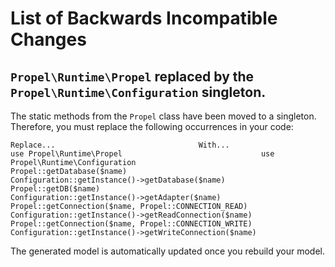 # List of Backwards Incompatible Changes

## `Propel\Runtime\Propel` replaced by the `Propel\Runtime\Configuration` singleton.

The static methods from the `Propel` class have been moved to a singleton. Therefore, you must replace the following occurrences in your code:

    Replace...                                With...
    use Propel\Runtime\Propel                               use Propel\Runtime\Configuration
    Propel::getDatabase($name)                              Configuration::getInstance()->getDatabase($name)
    Propel::getDB($name)                                    Configuration::getInstance()->getAdapter($name)
    Propel::getConnection($name, Propel::CONNECTION_READ)   Configuration::getInstance()->getReadConnection($name)
    Propel::getConnection($name, Propel::CONNECTION_WRITE)  Configuration::getInstance()->getWriteConnection($name)

The generated model is automatically updated once you rebuild your model.